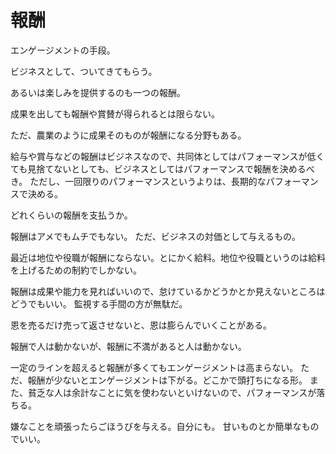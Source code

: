 # 報酬

エンゲージメントの手段。

ビジネスとして、ついてきてもらう。

あるいは楽しみを提供するのも一つの報酬。

成果を出しても報酬や賞賛が得られるとは限らない。

ただ、農業のように成果そのものが報酬になる分野もある。

給与や賞与などの報酬はビジネスなので、共同体としてはパフォーマンスが低くても見捨てないとしても、ビジネスとしてはパフォーマンスで報酬を決めるべき。
ただし、一回限りのパフォーマンスというよりは、長期的なパフォーマンスで決める。

どれくらいの報酬を支払うか。

報酬はアメでもムチでもない。
ただ、ビジネスの対価として与えるもの。

最近は地位や役職が報酬にならない。とにかく給料。地位や役職というのは給料を上げるための制約でしかない。

報酬は成果や能力を見ればいいので、怠けているかどうかとか見えないところはどうでもいい。
監視する手間の方が無駄だ。

恩を売るだけ売って返させないと、恩は膨らんでいくことがある。

報酬で人は動かないが、報酬に不満があると人は動かない。

一定のラインを超えると報酬が多くてもエンゲージメントは高まらない。
ただ、報酬が少ないとエンゲージメントは下がる。どこかで頭打ちになる形。
また、貧乏な人は余計なことに気を使わないといけないので、パフォーマンスが落ちる。

嫌なことを頑張ったらごほうびを与える。自分にも。
甘いものとか簡単なものでいい。
